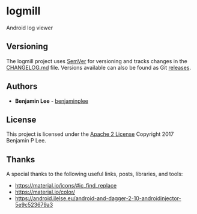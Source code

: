 # logmill
Android log viewer

## Versioning

The logmill  project uses [SemVer](http://semver.org/) for versioning and tracks changes in the [CHANGELOG.md](CHANGELOG.md) file. Versions available can also be found as Git [releases](releases).

## Authors

* **Benjamin Lee** - [benjaminplee](https://github.com/benjaminplee)

## License

This project is licensed under the [Apache 2 License](LICENSE) Copyright 2017 Benjamin P Lee.

## Thanks

A special thanks to the following useful links, posts, libraries, and tools:

* https://material.io/icons/#ic_find_replace
* https://material.io/color/
* https://android.jlelse.eu/android-and-dagger-2-10-androidinjector-5e9c523679a3

